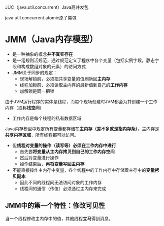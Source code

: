 JUC（java.util.concurrent）Java高并发包

java.util.concurrent.atomic原子类包

# JMM（Java内存模型）

+ 是一种抽象的概念**并不真实存在**
+ 是一组规则活规范，通过规范定义了程序中各个变量（包括实例字段，静态字段和构成数组对象的元素）的访问方式
+ JMM关于同步的规定：
  + 现场解锁前，必须把共享变量的值刷新回**主内存**
  + 线程加锁前，必须读取主内存的最新值到自己的**工作内存**
  + 加解锁是同一把锁



由于JVM运行程序的实体是线程，而每个现场创建时JVM都会为其创建一个工作内存（或称**栈空间**）

+ 工作内存是每个线程的私有数据区域

Java内存模型中规定所有变量都存储在**主内存（差不多就是指内存条）**，主内存是**共享内存区域**，所有线程都可以访问。

+ 但**线程对变量的操作（读写等）必须在工作内存中进行**
  + 首先要**将变量从主内存拷贝到自己的工作内存空间**
  + 然后对变量进行操作
  + 操作结束后，**再将变量写回主内存**
+ 不能直接操作主内存中变量，各个线程中的工作内存中存储着主存中的**变量拷贝副本**
  + 因此不同的线程间无法访问对象的工作内存
  + 线程间的通信（传值）必须通过主内存来完成



## JMM中的第一个特性：修改可见性

当一个线程修改主内存中的值，其他线程**立马**得到消息。